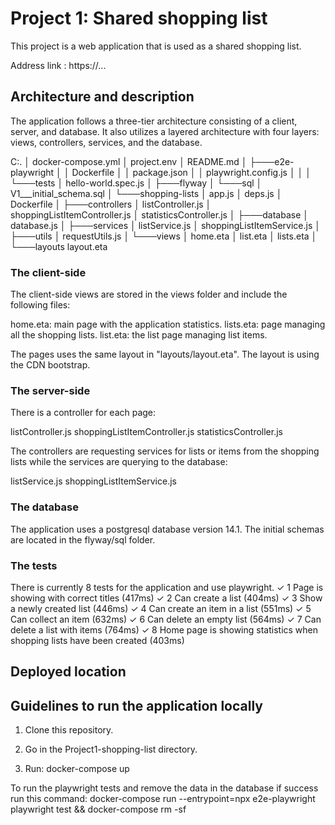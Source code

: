 # Project 1: Shared shopping list

This project is a web application that is used as a shared shopping list.

Address link : https://...

## Architecture and description

The application follows a three-tier architecture consisting of a client, server, and database. It also utilizes a layered architecture with four layers: views, controllers, services, and the database.

C:.
│   docker-compose.yml
│   project.env
│   README.md
│
├───e2e-playwright
│   │   Dockerfile
│   │   package.json
│   │   playwright.config.js
│   │
│   └───tests
│           hello-world.spec.js
│
├───flyway
│   └───sql
│           V1___initial_schema.sql
│
└───shopping-lists
    │   app.js
    │   deps.js
    │   Dockerfile
    │
    ├───controllers
    │       listController.js
    │       shoppingListItemController.js
    │       statisticsController.js
    │
    ├───database
    │       database.js
    │
    ├───services
    │       listService.js
    │       shoppingListItemService.js
    │
    ├───utils
    │       requestUtils.js
    │
    └───views
        │   home.eta
        │   list.eta
        │   lists.eta
        │
        └───layouts
                layout.eta

### The client-side

The client-side views are stored in the views folder and include the following files:

home.eta: main page with the application statistics.
lists.eta: page managing all the shopping lists.
list.eta: the list page managing list items.

The pages uses the same layout in "layouts/layout.eta". The layout is using the CDN bootstrap.

### The server-side

There is a controller for each page:

listController.js
shoppingListItemController.js
statisticsController.js

The controllers are requesting services for lists or items from the shopping lists while the services are querying to the database:

listService.js
shoppingListItemService.js

### The database

The application uses a postgresql database version 14.1. The initial schemas are located in the flyway/sql folder.

### The tests

There is currently 8 tests for the application and use playwright.
  ✓  1  Page is showing with correct titles (417ms)
  ✓  2 Can create a list (404ms)
  ✓  3 Show a newly created list (446ms)
  ✓  4 Can create an item in a list (551ms)
  ✓  5 Can collect an item (632ms)
  ✓  6 Can delete an empty list (564ms)
  ✓  7 Can delete a list with items (764ms)
  ✓  8 Home page is showing statistics when shopping lists have been created (403ms)

## Deployed location


## Guidelines to run the application locally

1) Clone this repository.

2) Go in the Project1-shopping-list directory.

3) Run:
docker-compose up

To run the playwright tests and remove the data in the database if success run this command:
docker-compose run --entrypoint=npx e2e-playwright playwright test && docker-compose rm -sf